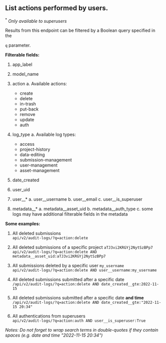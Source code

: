 ## List actions performed by users.

<sup>*</sup> _Only available to superusers_

Results from this endpoint can be filtered by a Boolean query specified in the

`q` parameter.

**Filterable fields:**

1. app_label

2. model_name

3. action
    a. Available actions:
    * create
    * delete
    * in-trash
    * put-back
    * remove
    * update
    * auth

4. log_type
    a. Available log types:
    * access
    * project-history
    * data-editing
    * submission-management
    * user-management
    * asset-management

5. date_created

6. user_uid

7. user__*
    a. user__username
    b. user__email
    c. user__is_superuser

8. metadata__*
    a. metadata__asset_uid
    b. metadata__auth_type
    c. some logs may have additional filterable fields in the metadata

**Some examples:**

1. All deleted submissions<br>
    `api/v2/audit-logs/?q=action:delete`

2. All deleted submissions of a specific project `aTJ3vi2KRGYj2NytSzBPp7`<br>
    `api/v2/audit-logs/?q=action:delete AND metadata__asset_uid:aTJ3vi2KRGYj2NytSzBPp7`

3. All submissions deleted by a specific user `my_username`<br>
    `api/v2/audit-logs/?q=action:delete AND user__username:my_username`

4. All deleted submissions submitted after a specific date<br>
    `/api/v2/audit-logs/?q=action:delete AND date_created__gte:2022-11-15`

5. All deleted submissions submitted after a specific date **and time**<br>
    `/api/v2/audit-logs/?q=action:delete AND date_created__gte:"2022-11-15 20:34"`

6. All authentications from superusers<br>
    `api/v2/audit-logs/?q=action:auth AND user__is_superuser:True`

*Notes: Do not forget to wrap search terms in double-quotes if they contain spaces
(e.g. date and time "2022-11-15 20:34")*
